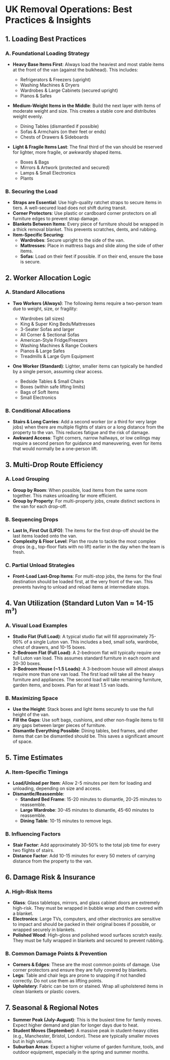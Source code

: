 # UK Removal Operations: Best Practices & Insights

## 1. Loading Best Practices

### A. Foundational Loading Strategy

- **Heavy Base Items First**: Always load the heaviest and most stable items at the front of the van (against the bulkhead). This includes:
  - Refrigerators & Freezers (upright)
  - Washing Machines & Dryers
  - Wardrobes & Large Cabinets (secured upright)
  - Pianos & Safes

- **Medium-Weight Items in the Middle**: Build the next layer with items of moderate weight and size. This creates a stable core and distributes weight evenly.
  - Dining Tables (dismantled if possible)
  - Sofas & Armchairs (on their feet or ends)
  - Chests of Drawers & Sideboards

- **Light & Fragile Items Last**: The final third of the van should be reserved for lighter, more fragile, or awkwardly shaped items.
  - Boxes & Bags
  - Mirrors & Artwork (protected and secured)
  - Lamps & Small Electronics
  - Plants

### B. Securing the Load

- **Straps are Essential**: Use high-quality ratchet straps to secure items in tiers. A well-secured load does not shift during transit.
- **Corner Protectors**: Use plastic or cardboard corner protectors on all furniture edges to prevent strap damage.
- **Blankets Between Items**: Every piece of furniture should be wrapped in a thick removal blanket. This prevents scratches, dents, and rubbing.
- **Item-Specific Securing**:
  - **Wardrobes**: Secure upright to the side of the van.
  - **Mattresses**: Place in mattress bags and slide along the side of other items.
  - **Sofas**: Load on their feet if possible. If on their end, ensure the base is secure.

## 2. Worker Allocation Logic

### A. Standard Allocations

- **Two Workers (Always)**: The following items require a two-person team due to weight, size, or fragility:
  - Wardrobes (all sizes)
  - King & Super King Beds/Mattresses
  - 3-Seater Sofas and larger
  - All Corner & Sectional Sofas
  - American-Style Fridge/Freezers
  - Washing Machines & Range Cookers
  - Pianos & Large Safes
  - Treadmills & Large Gym Equipment

- **One Worker (Standard)**: Lighter, smaller items can typically be handled by a single person, assuming clear access.
  - Bedside Tables & Small Chairs
  - Boxes (within safe lifting limits)
  - Bags of Soft Items
  - Small Electronics

### B. Conditional Allocations

- **Stairs & Long Carries**: Add a second worker (or a third for very large jobs) when there are multiple flights of stairs or a long distance from the property to the van. This reduces fatigue and the risk of damage.
- **Awkward Access**: Tight corners, narrow hallways, or low ceilings may require a second person for guidance and maneuvering, even for items that would normally be a one-person lift.

## 3. Multi-Drop Route Efficiency

### A. Load Grouping

- **Group by Room**: When possible, load items from the same room together. This makes unloading far more efficient.
- **Group by Property**: For multi-property jobs, create distinct sections in the van for each drop-off.

### B. Sequencing Drops

- **Last In, First Out (LIFO)**: The items for the first drop-off should be the last items loaded onto the van.
- **Complexity & Floor Level**: Plan the route to tackle the most complex drops (e.g., top-floor flats with no lift) earlier in the day when the team is fresh.

### C. Partial Unload Strategies

- **Front-Load Last-Drop Items**: For multi-stop jobs, the items for the final destination should be loaded first, at the very front of the van. This prevents having to unload and reload items at intermediate stops.

## 4. Van Utilization (Standard Luton Van ≈ 14-15 m³)

### A. Visual Load Examples

- **Studio Flat (Full Load)**: A typical studio flat will fill approximately 75-90% of a single Luton van. This includes a bed, small sofa, wardrobe, chest of drawers, and 10-15 boxes.
- **2-Bedroom Flat (Full Load)**: A 2-bedroom flat will typically require one full Luton van load. This assumes standard furniture in each room and 20-30 boxes.
- **3-Bedroom House (~1.5 Loads)**: A 3-bedroom house will almost always require more than one van load. The first load will take all the heavy furniture and appliances. The second load will take remaining furniture, garden items, and boxes. Plan for at least 1.5 van loads.

### B. Maximizing Space

- **Use the Height**: Stack boxes and light items securely to use the full height of the van.
- **Fill the Gaps**: Use soft bags, cushions, and other non-fragile items to fill any gaps between larger pieces of furniture.
- **Dismantle Everything Possible**: Dining tables, bed frames, and other items that can be dismantled should be. This saves a significant amount of space.

## 5. Time Estimates

### A. Item-Specific Timings

- **Load/Unload per Item**: Allow 2-5 minutes per item for loading and unloading, depending on size and access.
- **Dismantle/Reassemble**:
  - **Standard Bed Frame**: 15-20 minutes to dismantle, 20-25 minutes to reassemble.
  - **Large Wardrobe**: 30-45 minutes to dismantle, 45-60 minutes to reassemble.
  - **Dining Table**: 10-15 minutes to remove legs.

### B. Influencing Factors

- **Stair Factor**: Add approximately 30-50% to the total job time for every two flights of stairs.
- **Distance Factor**: Add 10-15 minutes for every 50 meters of carrying distance from the property to the van.

## 6. Damage Risk & Insurance

### A. High-Risk Items

- **Glass**: Glass tabletops, mirrors, and glass cabinet doors are extremely high-risk. They must be wrapped in bubble wrap and then covered with a blanket.
- **Electronics**: Large TVs, computers, and other electronics are sensitive to impact and should be packed in their original boxes if possible, or wrapped securely in blankets.
- **Polished Wood**: High-gloss and polished wood surfaces scratch easily. They must be fully wrapped in blankets and secured to prevent rubbing.

### B. Common Damage Points & Prevention

- **Corners & Edges**: These are the most common points of damage. Use corner protectors and ensure they are fully covered by blankets.
- **Legs**: Table and chair legs are prone to snapping if not handled correctly. Do not use them as lifting points.
- **Upholstery**: Fabric can be torn or stained. Wrap all upholstered items in clean blankets or plastic covers.

## 7. Seasonal & Regional Notes

- **Summer Peak (July-August)**: This is the busiest time for family moves. Expect higher demand and plan for longer days due to heat.
- **Student Moves (September)**: A massive peak in student-heavy cities (e.g., Manchester, Bristol, London). These are typically smaller moves but in high volume.
- **Suburban Areas**: Expect a higher volume of garden furniture, tools, and outdoor equipment, especially in the spring and summer months.

